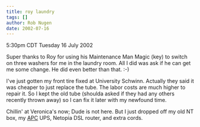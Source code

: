 ```yaml
---
title: roy laundry
tags: []
author: Rob Nugen
date: 2002-07-16
---
```


<p class=date>5:30pm CDT Tuesday 16 July 2002</p>

<p>Super thanks to Roy for using his Maintenance Man Magic (key) to
switch on three washers for me in the laundry room.  All I did was ask
if he can get me some change.  He did even better than that.  :-)</p>

<p>I've just gotten my front tire fixed at University Schwinn.
Actually they said it was cheaper to just replace the tube.  The labor
costs are much higher to repair it.  So I kept the old tube (shoulda
asked if they had any others recently thrown away) so I can fix it
later with my newfound time.</p>

<p>Chillin' at Veronica's now; Dude is not here.  But I just dropped
off my old NT box, my <a href="http://www.apcc.com">APC</a> UPS,
Netopia DSL router, and extra cords.</p>
